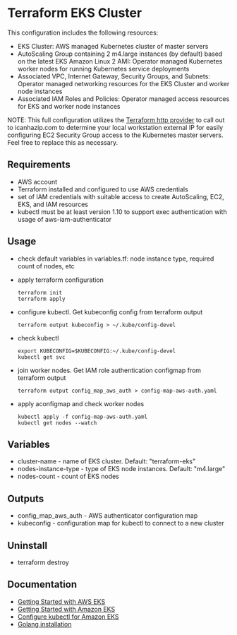 # Terraform EKS Cluster

This configuration includes the  following resources:

  * EKS Cluster: AWS managed Kubernetes cluster of master servers
  * AutoScaling Group containing 2 m4.large instances (by default) based on the latest EKS Amazon Linux 2 AMI: Operator managed Kubernetes
    worker nodes for running Kubernetes service deployments
  * Associated VPC, Internet Gateway, Security Groups, and Subnets: Operator managed networking resources for the EKS Cluster and worker
    node instances
  * Associated IAM Roles and Policies: Operator managed access resources for EKS and worker node instances

NOTE: This full configuration utilizes the [Terraform http provider](https://www.terraform.io/docs/providers/http/index.html) to call out to icanhazip.com to determine your local workstation external IP for easily configuring EC2 Security Group access to the Kubernetes master servers. Feel free to replace this as necessary.


## Requirements
  * AWS account
  * Terraform installed and configured to use AWS credentials
  * set of IAM credentials with suitable access to create AutoScaling, EC2, EKS, and IAM resources
  * kubectl must be at least version 1.10 to support exec authentication with usage of aws-iam-authenticator


## Usage
  * check default variables in variables.tf: node instance type, required count of nodes, etc
  * apply terraform configuration

        terraform init
        terraform apply

  * configure kubectl. Get kubeconfig config from terraform output

        terraform output kubeconfig > ~/.kube/config-devel

  * check kubectl

        export KUBECONFIG=$KUBECONFIG:~/.kube/config-devel
        kubectl get svc

  * join worker nodes. Get IAM role authentication configmap from terraform output

        terraform output config_map_aws_auth > config-map-aws-auth.yaml

  * apply aconfigmap and check worker nodes

        kubectl apply -f config-map-aws-auth.yaml
        kubectl get nodes --watch


## Variables

  * cluster-name - name of EKS cluster. Default: "terraform-eks"
  * nodes-instance-type - type of EKS node instances. Default: "m4.large"
  * nodes-count - count of EKS nodes


## Outputs

  * config_map_aws_auth - AWS authenticator configuration map
  * kubeconfig -  configuration map for kubectl to connect to a new cluster


## Uninstall

  * terraform destroy


## Documentation
  * [Getting Started with AWS EKS](https://www.terraform.io/docs/providers/aws/guides/eks-getting-started.html)
  * [Getting Started with Amazon EKS](https://www.terraform.io/docs/providers/http/index.html)
  * [Configure kubectl for Amazon EKS](https://docs.aws.amazon.com/eks/latest/userguide/configure-kubectl.html)
  * [Golang installation](https://github.com/golang/go/wiki/Ubuntu)
